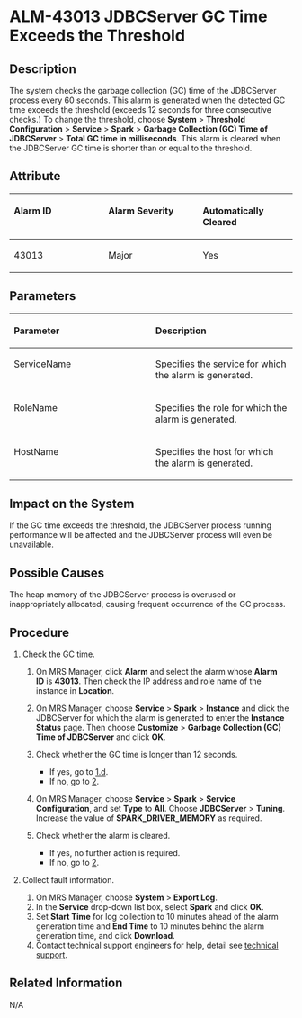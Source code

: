 # ALM-43013 JDBCServer GC Time Exceeds the Threshold<a name="EN-US_TOPIC_0125375458"></a>

## Description<a name="s81043f248ff7451ca9b89969a8dc0a26"></a>

The system checks the garbage collection \(GC\) time of the JDBCServer process every 60 seconds. This alarm is generated when the detected GC time exceeds the threshold \(exceeds 12 seconds for three consecutive checks.\) To change the threshold, choose  **System** \> **Threshold Configuration** \> **Service** \> **Spark** \> **Garbage Collection \(GC\) Time of JDBCServer** \> **Total GC time in milliseconds**. This alarm is cleared when the JDBCServer GC time is shorter than or equal to the threshold.

## Attribute<a name="s8b92804bd1e442d18a63384a67734693"></a>

<a name="t9335e7a8132e4b7694adbd6f74500b07"></a>
<table><thead align="left"><tr id="re389cee4f81c4fc0b3a7f66914b1414b"><th class="cellrowborder" valign="top" width="33.33333333333333%" id="mcps1.1.4.1.1"><p id="ad3c22503c507469aa9637f6f5d7c4232"><a name="ad3c22503c507469aa9637f6f5d7c4232"></a><a name="ad3c22503c507469aa9637f6f5d7c4232"></a>Alarm ID</p>
</th>
<th class="cellrowborder" valign="top" width="33.33333333333333%" id="mcps1.1.4.1.2"><p id="ada448dcfa4f64b42a269685712d3fe36"><a name="ada448dcfa4f64b42a269685712d3fe36"></a><a name="ada448dcfa4f64b42a269685712d3fe36"></a>Alarm Severity</p>
</th>
<th class="cellrowborder" valign="top" width="33.33333333333333%" id="mcps1.1.4.1.3"><p id="a744d9bf11a9c40eeb6a7e0deaa521b10"><a name="a744d9bf11a9c40eeb6a7e0deaa521b10"></a><a name="a744d9bf11a9c40eeb6a7e0deaa521b10"></a>Automatically Cleared</p>
</th>
</tr>
</thead>
<tbody><tr id="r68a42c726d514ce1924793c473b8a46c"><td class="cellrowborder" valign="top" width="33.33333333333333%" headers="mcps1.1.4.1.1 "><p id="ad8ab7215acca417db49d171cdb57cc67"><a name="ad8ab7215acca417db49d171cdb57cc67"></a><a name="ad8ab7215acca417db49d171cdb57cc67"></a>43013</p>
</td>
<td class="cellrowborder" valign="top" width="33.33333333333333%" headers="mcps1.1.4.1.2 "><p id="af06ddaac32c4443a931da65c31d8cb99"><a name="af06ddaac32c4443a931da65c31d8cb99"></a><a name="af06ddaac32c4443a931da65c31d8cb99"></a>Major</p>
</td>
<td class="cellrowborder" valign="top" width="33.33333333333333%" headers="mcps1.1.4.1.3 "><p id="a2ce97fe5c9dc458eb949ea623ed7f31b"><a name="a2ce97fe5c9dc458eb949ea623ed7f31b"></a><a name="a2ce97fe5c9dc458eb949ea623ed7f31b"></a>Yes</p>
</td>
</tr>
</tbody>
</table>

## Parameters<a name="s4b750eb5fad244198fe913ef684cb702"></a>

<a name="t5690da1b02b34a4aabec5ec7cb103d39"></a>
<table><thead align="left"><tr id="r705924733c1a4949b45fd8122a288420"><th class="cellrowborder" valign="top" width="50%" id="mcps1.1.3.1.1"><p id="a63de6188cc234d1597464c91b0b81bc2"><a name="a63de6188cc234d1597464c91b0b81bc2"></a><a name="a63de6188cc234d1597464c91b0b81bc2"></a>Parameter</p>
</th>
<th class="cellrowborder" valign="top" width="50%" id="mcps1.1.3.1.2"><p id="a246e3133bcfb4ce1ba2af11d3c69df75"><a name="a246e3133bcfb4ce1ba2af11d3c69df75"></a><a name="a246e3133bcfb4ce1ba2af11d3c69df75"></a>Description</p>
</th>
</tr>
</thead>
<tbody><tr id="r439a2cbc2ec948f690e0ab8fe6da1dfd"><td class="cellrowborder" valign="top" width="50%" headers="mcps1.1.3.1.1 "><p id="a123da339778e479289e571b7f5597e9d"><a name="a123da339778e479289e571b7f5597e9d"></a><a name="a123da339778e479289e571b7f5597e9d"></a>ServiceName</p>
</td>
<td class="cellrowborder" valign="top" width="50%" headers="mcps1.1.3.1.2 "><p id="a57519d7ba0ee4aec8fce5939360484fb"><a name="a57519d7ba0ee4aec8fce5939360484fb"></a><a name="a57519d7ba0ee4aec8fce5939360484fb"></a>Specifies the service for which the alarm is generated.</p>
</td>
</tr>
<tr id="r66037db85b754ecf9ae25434617a6c68"><td class="cellrowborder" valign="top" width="50%" headers="mcps1.1.3.1.1 "><p id="a135a8780b4e643bba628f4c6ec371a00"><a name="a135a8780b4e643bba628f4c6ec371a00"></a><a name="a135a8780b4e643bba628f4c6ec371a00"></a>RoleName</p>
</td>
<td class="cellrowborder" valign="top" width="50%" headers="mcps1.1.3.1.2 "><p id="ae0c0ed793bbe4e94a7759a55533efe5e"><a name="ae0c0ed793bbe4e94a7759a55533efe5e"></a><a name="ae0c0ed793bbe4e94a7759a55533efe5e"></a>Specifies the role for which the alarm is generated.</p>
</td>
</tr>
<tr id="rf39f8b3ecbaf4de09ad0604c677cacb2"><td class="cellrowborder" valign="top" width="50%" headers="mcps1.1.3.1.1 "><p id="abb2467cc3d0049f78e48c09ae3ce7c24"><a name="abb2467cc3d0049f78e48c09ae3ce7c24"></a><a name="abb2467cc3d0049f78e48c09ae3ce7c24"></a>HostName</p>
</td>
<td class="cellrowborder" valign="top" width="50%" headers="mcps1.1.3.1.2 "><p id="ab1a5b7e8b8d34c678477744578a4cfe2"><a name="ab1a5b7e8b8d34c678477744578a4cfe2"></a><a name="ab1a5b7e8b8d34c678477744578a4cfe2"></a>Specifies the host for which the alarm is generated.</p>
</td>
</tr>
</tbody>
</table>

## Impact on the System<a name="s978b6efc8fd7414cb922e7edf9acfd24"></a>

If the GC time exceeds the threshold, the JDBCServer process running performance will be affected and the JDBCServer process will even be unavailable.

## Possible Causes<a name="s82a92e49d1fb4f34843e0297bb6c77f9"></a>

The heap memory of the JDBCServer process is overused or inappropriately allocated, causing frequent occurrence of the GC process.

## Procedure<a name="sbb457de257c24676852b78c5f7476504"></a>

1.  Check the GC time.
    1.  On MRS Manager, click  **Alarm** and select the alarm whose **Alarm ID** is **43013**. Then check the IP address and role name of the instance in **Location**.
    2.  On MRS Manager, choose  **Service** \> **Spark** \> **Instance** and click the JDBCServer for which the alarm is generated to enter the **Instance Status** page. Then choose **Customize** \> **Garbage Collection \(GC\) Time of JDBCServer** and click **OK**.
    3.  Check whether the GC time is longer than 12 seconds.
        -   If yes, go to  [1.d](#l08759bc1c2144825806aaa9754fd4d14).
        -   If no, go to  [2](#lbc699f1f6b66473cb6f5a9b084e63a00).

    4.  <a name="l08759bc1c2144825806aaa9754fd4d14"></a>On MRS Manager, choose  **Service**  \> **Spark** \> **Service Configuration**, and set **Type** to **All**. Choose **JDBCServer** \> **Tuning**. Increase the value of **SPARK\_DRIVER\_MEMORY**  as required.
    5.  Check whether the alarm is cleared.
        -   If yes, no further action is required.
        -   If no, go to  [2](#lbc699f1f6b66473cb6f5a9b084e63a00).

2.  <a name="lbc699f1f6b66473cb6f5a9b084e63a00"></a>Collect fault information.
    1.  On MRS Manager, choose  **System** \> **Export Log**.
    2.  In the  **Service** drop-down list box, select **Spark** and click **OK**.
    3.  Set  **Start Time** for log collection to 10 minutes ahead of the alarm generation time and **End Time** to 10 minutes behind the alarm generation time, and click **Download**.
    4.  Contact technical support engineers for help, detail see  [technical support](https://docs.otc.t-systems.com/en-us/public/learnmore.html).


## Related Information<a name="se0f5e514e2714404b62ebb65a29ea23b"></a>

N/A

